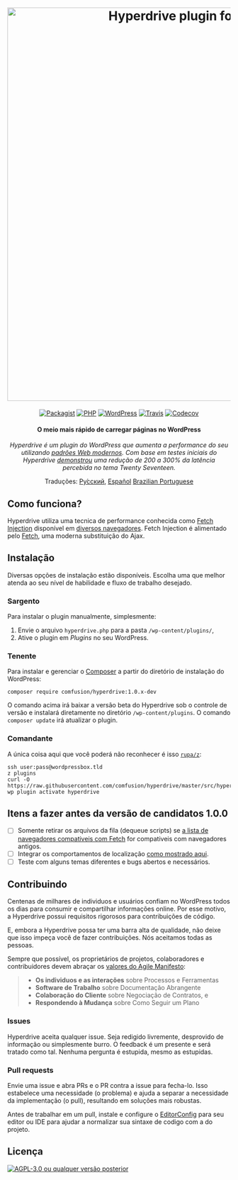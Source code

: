 <h1 align="center">
  <a href="http://hyperdrive.habd.as"><img src="https://github.com/comfusion/hyperdrive/blob/master/logo.png" alt="Hyperdrive plugin for WordPress" title="Hyperdrive - The fastest way to load pages in WordPress" width="888"></a>
  <span style="clip: rect(1px, 1px, 1px, 1px); clip-path: polygon(0px 0px, 0px 0px,0px 0px, 0px 0px); position: absolute !important; white-space: nowrap; height: 1px; width: 1px; overflow: hidden;">Hyperdrive</span>
</h1>

<p align="center">
  <a href="https://packagist.org/packages/comfusion/hyperdrive"><img src="https://img.shields.io/packagist/v/comfusion/hyperdrive.svg?style=flat-square" alt="Packagist"></a>
  <a href="https://php.net/"><img src="https://img.shields.io/badge/php-%3E%3D%205.6-8892BF.svg?style=flat-square" alt="PHP"></a>
  <a href="https://wordpress.com/"><img src="https://img.shields.io/badge/wordpress-%3E%3D%204.6-0087BE.svg?style=flat-square" alt="WordPress"></a>
  <a href="https://travis-ci.org/comfusion/hyperdrive"><img src="https://img.shields.io/travis/comfusion/hyperdrive.svg?style=flat-square" alt="Travis"></a>
  <a href="https://codecov.io/gh/comfusion/hyperdrive"><img src="https://img.shields.io/codecov/c/github/comfusion/hyperdrive.svg?style=flat-square" alt="Codecov"></a>
</p>

<h4 align="center">O meio mais rápido de carregar páginas no WordPress</h4>

<p align="center"><em>Hyperdrive é um plugin do WordPress que aumenta a performance do seu utilizando <a href="https://fetch.spec.whatwg.org/">padrões Web modernos</a>. Com base em testes iniciais do Hyperdrive <a href="https://hackernoon.com/putting-wordpress-into-hyperdrive-4705450dffc2">demonstrou</a> uma redução de 200 a 300% da latência percebida no tema Twenty Seventeen.</em></p>

<p align="center">
  Traduções:
  <a href="docs/README_ru.md">Pу́сский</a>,
  <a href="docs/README_es-419.md">Español</a>
  <a href="docs/README_pt-br.md">Brazilian Portuguese</a>
</p>

## Como funciona?

Hyperdrive utiliza uma tecnica de performance conhecida como [Fetch Injection](https://hackcabin.com/post/managing-async-dependencies-javascript/) disponível em [diversos navegadores](http://caniuse.com/#search=fetch). Fetch Injection é alimentado pelo [Fetch](https://github.com/whatwg/fetch), uma moderna substituição do Ajax.

## Instalação

Diversas opções de instalação estão disponíveis. Escolha uma que melhor atenda ao seu nível de habilidade e fluxo de trabalho desejado.

### Sargento

Para instalar o plugin manualmente, simplesmente:

1. Envie o arquivo `hyperdrive.php` para a pasta `/wp-content/plugins/`,
1. Ative o plugin em *Plugins* no seu WordPress.

### Tenente

Para instalar e gerenciar o [Composer](https://getcomposer.org/doc/00-intro.md#installation-linux-unix-osx) a partir do diretório de instalação do WordPress:

    composer require comfusion/hyperdrive:1.0.x-dev

O comando acima irá baixar a versão beta do Hyperdrive sob o controle de versão e instalará diretamente no diretório `/wp-content/plugins`. O comando `composer update` irá atualizar o plugin.

### Comandante

A única coisa aqui que você poderá não reconhecer é isso [`rupa/z`](https://github.com/rupa/z/):

```shell
ssh user:pass@wordpressbox.tld
z plugins
curl -O https://raw.githubusercontent.com/comfusion/hyperdrive/master/src/hyperdrive.php
wp plugin activate hyperdrive
```

## Itens a fazer antes da versão de candidatos 1.0.0

- [ ] Somente retirar os arquivos da fila (dequeue scripts) se [a lista de navegadores compativeis com Fetch](http://caniuse.com/#search=fetch) for compativeis com navegadores antigos.
- [ ] Integrar os comportamentos de localização [como mostrado aqui](https://gist.github.com/jhabdas/64e8380010e43a526fb9c9ee511fad17#file-functions-php-L507).
- [ ] Teste com alguns temas diferentes e bugs abertos e necessários.

## Contribuindo

Centenas de milhares de individuos e usuários confiam no WordPress todos os dias para consumir e compartilhar informações online. Por esse motivo, a Hyperdrive possui requisitos rigorosos para contribuições de código.

E, embora a Hyperdrive possa ter uma barra alta de qualidade, não deixe que isso impeça você de fazer contribuições. Nós aceitamos todas as pessoas.

Sempre que possível, os proprietários de projetos, colaboradores e contribuidores devem abraçar os [valores do Agile Manifesto](https://pragdave.me/blog/2014/03/04/time-to-kill-agile.html):

> - **Os individuos e as interações** sobre Processos e Ferramentas
> - **Software de Trabalho** sobre Documentação Abrangente
> - **Colaboração do Cliente** sobre Negociação de Contratos, e
> - **Respondendo à Mudança** sobre Como Seguir um Plano

### Issues

Hyperdrive aceita qualquer issue. Seja redigido livremente, desprovido de informação ou simplesmente burro. O feedback é um presente e será tratado como tal. Nenhuma pergunta é estupida, mesmo as estupidas.

### Pull requests

Envie uma issue e abra PRs e o PR contra a issue para fecha-lo. Isso estabelece uma necessidade (o problema) e ajuda a separar a necessidade da implementação (o pull), resultando em soluções mais robustas.

Antes de trabalhar em um pull, instale e configure o [EditorConfig](http://editorconfig.org/) para seu editor ou IDE para ajudar a normalizar sua sintaxe de codigo com a do projeto.

## Licença

[![AGPL-3.0 ou qualquer versão posterior](https://img.shields.io/github/license/comfusion/hyperdrive.svg?style=flat-square)](https://github.com/comfusion/hyperdrive/blob/master/COPYING)
